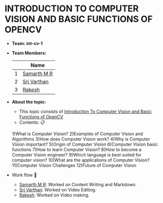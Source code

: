 # INTRODUCTION TO COMPUTER VISION AND BASIC FUNCTIONS OF OPENCV
- **Team:** **int-cv-1**
- **Team Members:**

     ||Name|
     |-|-|
     |1|[Samarth M R]()|
     |2|[Sri Varthan]()|
     |3|[Rakesh]()|

- **About the topic:** 
    - This topic consists of [Introduction To Computer Vision and Basic Functions of OpenCV]()
    - Contents: :clipboard:
    
    1)What is Computer Vision?
    2)Examples of Computer Vision and Algorithms
    3)How does Computer Vision work?
    4)Why is Computer Vision important?
    5)Origin of Computer Vision
    6)Computer Vision basic functions
    7)How to learn Computer Vision?
    8)How to become a Computer Vision engineer?
    9)Which language is best suited for computer vision?
    10)What are the applications of Computer Vision?
    11)Computer Vision Challenges
    12)Future of Computer Vision

- Work flow :bookmark_tabs:
    - [Samarth M R](): Worked on Content Writing and Markdown.
    - [Sri Varthan](): Worked on Video Editing.
    - [Rakesh](): Worked on Video making.


